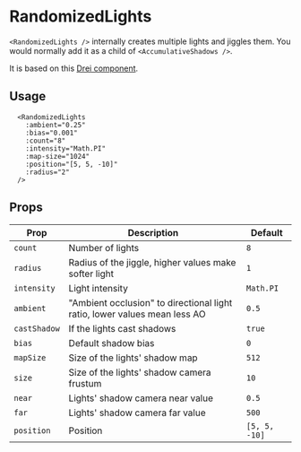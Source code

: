 # RandomizedLights

`<RandomizedLights />` internally creates multiple lights and jiggles them. You would normally add it as a child of `<AccumulativeShadows />`.

It is based on this [Drei component](http://drei.docs.pmnd.rs/staging/randomized-light).

## Usage

```vue
  <RandomizedLights
    :ambient="0.25"
    :bias="0.001"
    :count="8"
    :intensity="Math.PI"
    :map-size="1024"
    :position="[5, 5, -10]"
    :radius="2"
  />
```

## Props

| Prop | Description | Default |
| - | - | - |
| `count` | Number of lights | `8`|
| `radius` | Radius of the jiggle, higher values make softer light | `1` |
| `intensity` | Light intensity | `Math.PI` |
| `ambient` | "Ambient occlusion" to directional light ratio, lower values mean less AO | `0.5` |
| `castShadow` | If the lights cast shadows | `true` |
| `bias` | Default shadow bias | `0` |
| `mapSize` | Size of the lights' shadow map | `512` |
| `size` | Size of the lights' shadow camera frustum | `10` |
| `near` | Lights' shadow camera near value | `0.5` |
| `far` | Lights' shadow camera far value | `500` |
| `position` | Position | `[5, 5, -10]` |
